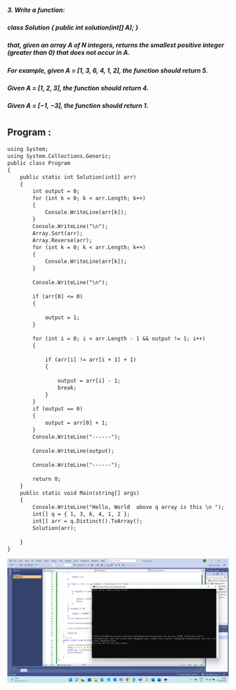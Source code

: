 ##### 3.	Write a function:
##### class Solution { public int solution(int[] A); }
##### that, given an array A of N integers, returns the smallest positive integer (greater than 0) that does not occur in A.
##### For example, given A = [1, 3, 6, 4, 1, 2], the function should return 5.
##### Given A = [1, 2, 3], the function should return 4.
##### Given A = [−1, −3], the function should return 1.
#
## Program : 

```
using System;
using System.Collections.Generic;
public class Program
{
    public static int Solution(int[] arr)
    {
        int output = 0;
        for (int k = 0; k < arr.Length; k++)
        {
            Console.WriteLine(arr[k]);
        }
        Console.WriteLine("\n");
        Array.Sort(arr);
        Array.Reverse(arr);
        for (int k = 0; k < arr.Length; k++)
        {
            Console.WriteLine(arr[k]);
        }

        Console.WriteLine("\n");

        if (arr[0] <= 0)
        {

            output = 1;
        }

        for (int i = 0; i < arr.Length - 1 && output != 1; i++)
        {

            if (arr[i] != arr[i + 1] + 1)
            {

                output = arr[i] - 1;
                break;
            }
        }
        if (output == 0)
        {
            output = arr[0] + 1;
        }
        Console.WriteLine("------");

        Console.WriteLine(output);

        Console.WriteLine("------");

        return 0;
    }
    public static void Main(string[] args)
    {
        Console.WriteLine("Hello, World  above q array is this \n ");
        int[] q = { 1, 3, 6, 4, 1, 2 };
        int[] arr = q.Distinct().ToArray();
        Solution(arr);
   
    }
}

```





![](images/FunctionArray.png)
